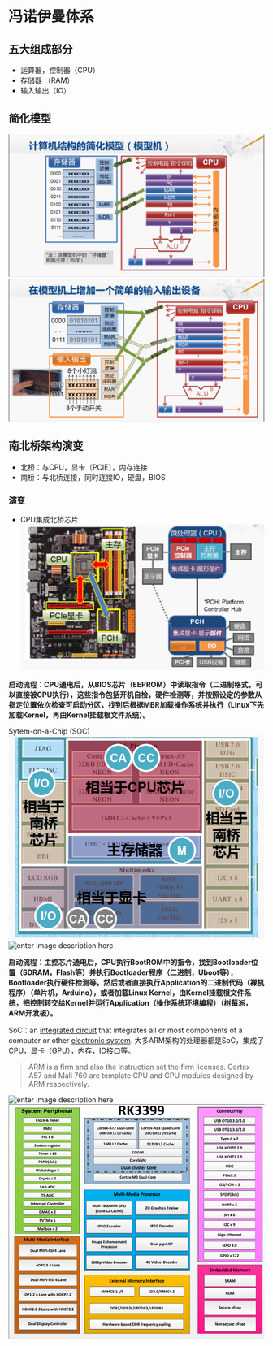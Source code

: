 # 冯诺伊曼体系
## 五大组成部分

 - 运算器，控制器（CPU）
 - 存储器 （RAM）
 - 输入输出（IO）
## 简化模型
![enter image description here](https://github.com/benxwen/Notes/raw/master/Computer%20organization/Snipaste_2020-05-01_18-14-13.png)
![enter image description here](https://github.com/benxwen/Notes/raw/master/Computer%20organization/Snipaste_2020-05-01_18-21-30.png)
## 南北桥架构演变
 - 北桥：与CPU，显卡（PCIE），内存连接
 - 南桥：与北桥连接，同时连接IO，硬盘，BIOS
 ### 演变
 
 - CPU集成北桥芯片
 ![enter image description here](https://github.com/benxwen/Notes/raw/master/Computer%20organization/Snipaste_2020-05-01_18-36-31.png)
 

**启动流程：CPU通电后，从BIOS芯片（EEPROM）中读取指令（二进制格式，可以直接被CPU执行），这些指令包括开机自检，硬件检测等，并按照设定的参数从指定位置依次检查可启动分区，找到后根据MBR加载操作系统并执行（Linux下先加载Kernel，再由Kernel挂载根文件系统）。**

 Sytem-on-a-Chip (SOC)
![enter image description here](https://github.com/benxwen/Notes/raw/master/Computer%20organization/Snipaste_2020-05-01_18-39-34.png)
![enter image description here](https://upload.wikimedia.org/wikipedia/commons/8/85/ARMSoCBlockDiagram.svg)

**启动流程：主控芯片通电后，CPU执行BootROM中的指令，找到Bootloader位置（SDRAM，Flash等）并执行Bootloader程序（二进制，Uboot等），Bootloader执行硬件检测等，然后或者直接执行Application的二进制代码（裸机程序）（单片机，Arduino），或者加载Linux Kernel，由Kernel挂载根文件系统，把控制转交给Kernel并运行Application（操作系统环境编程）（树莓派，ARM开发板）。**

SoC：an [integrated circuit](https://en.wikipedia.org/wiki/Integrated_circuit) that integrates all or most components of a computer or other [electronic system](https://en.wikipedia.org/wiki/Electronics). 大多ARM架构的处理器都是SoC，集成了CPU，显卡（GPU），内存，IO接口等。

> ARM is a firm and also the instruction set the firm licenses. Cortex A57 and Mali 760 are template CPU and GPU modules designed by ARM respectively.

![enter image description here](https://images.anandtech.com/doci/11204/Snapdragon_Platform.png)
![enter image description here](https://github.com/benxwen/Notes/raw/master/Computer%20organization/Snipaste_2020-05-01_21-02-34.png)

<!--stackedit_data:
eyJoaXN0b3J5IjpbMTIxNjM1ODUxMiwxMjM3MTU4NDAyLC0xMz
I5MTIxMzE3LC05MDc1MTY5NDAsLTE1MjkwMTMyMzcsLTE4NjI4
MDQxMywtNzU0MTQ5Nzg0LDE0NjIyMTkxODcsMTQ2MDA5NjA0OS
wtMTAxNjE1OTU2Miw0NDA0ODgxNjUsLTE5MDMwMjYwMjFdfQ==

-->